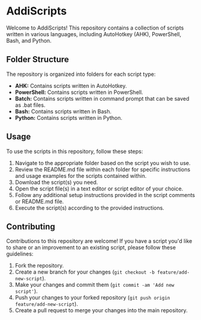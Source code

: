 # AddiScripts

Welcome to AddiScripts! This repository contains a collection of scripts written in various languages, including AutoHotkey (AHK), PowerShell, Bash, and Python.

## Folder Structure

The repository is organized into folders for each script type:

- **AHK:** Contains scripts written in AutoHotkey.
- **PowerShell:** Contains scripts written in PowerShell.
- **Batch:** Contains scripts written in command prompt that can be saved as .bat files.
- **Bash:** Contains scripts written in Bash.
- **Python:** Contains scripts written in Python.

## Usage

To use the scripts in this repository, follow these steps:

1. Navigate to the appropriate folder based on the script you wish to use.
2. Review the README.md file within each folder for specific instructions and usage examples for the scripts contained within.
3. Download the script(s) you need.
4. Open the script file(s) in a text editor or script editor of your choice.
5. Follow any additional setup instructions provided in the script comments or README.md file.
6. Execute the script(s) according to the provided instructions.

## Contributing

Contributions to this repository are welcome! If you have a script you'd like to share or an improvement to an existing script, please follow these guidelines:

1. Fork the repository.
2. Create a new branch for your changes (`git checkout -b feature/add-new-script`).
3. Make your changes and commit them (`git commit -am 'Add new script'`).
4. Push your changes to your forked repository (`git push origin feature/add-new-script`).
5. Create a pull request to merge your changes into the main repository.
